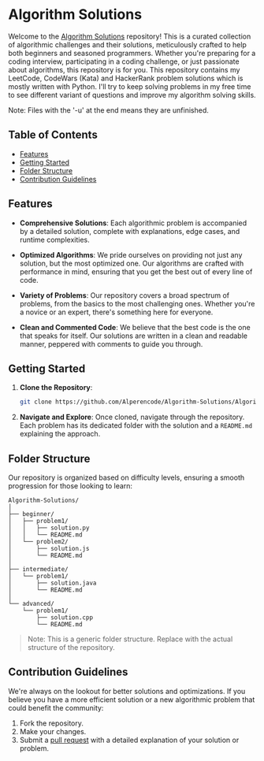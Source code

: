 # Algorithm Solutions

Welcome to the [Algorithm Solutions](https://github.com/Alperencode/Algorithm-Solutions) repository! This is a curated collection of algorithmic challenges and their solutions, meticulously crafted to help both beginners and seasoned programmers. Whether you're preparing for a coding interview, participating in a coding challenge, or just passionate about algorithms, this repository is for you.
This repository contains my LeetCode, CodeWars (Kata) and HackerRank problem solutions which is mostly written with Python. I'll try to keep solving problems in my free time to see different variant of questions and improve my algorithm solving skills.

Note: Files with the '-u' at the end means they are unfinished.

## Table of Contents

- [Features](#features)
- [Getting Started](#getting-started)
- [Folder Structure](#folder-structure)
- [Contribution Guidelines](#contribution-guidelines)

## Features

- **Comprehensive Solutions**: Each algorithmic problem is accompanied by a detailed solution, complete with explanations, edge cases, and runtime complexities.
  
- **Optimized Algorithms**: We pride ourselves on providing not just any solution, but the most optimized one. Our algorithms are crafted with performance in mind, ensuring that you get the best out of every line of code.
  
- **Variety of Problems**: Our repository covers a broad spectrum of problems, from the basics to the most challenging ones. Whether you're a novice or an expert, there's something here for everyone.
  
- **Clean and Commented Code**: We believe that the best code is the one that speaks for itself. Our solutions are written in a clean and readable manner, peppered with comments to guide you through.

## Getting Started

1. **Clone the Repository**: 
   ```bash
   git clone https://github.com/Alperencode/Algorithm-Solutions/Algorithm-Solutions.git
   ```
   
2. **Navigate and Explore**: Once cloned, navigate through the repository. Each problem has its dedicated folder with the solution and a `README.md` explaining the approach.

## Folder Structure

Our repository is organized based on difficulty levels, ensuring a smooth progression for those looking to learn:

```
Algorithm-Solutions/
│
├── beginner/
│   ├── problem1/
│   │   ├── solution.py
│   │   └── README.md
│   └── problem2/
│       ├── solution.js
│       └── README.md
│
├── intermediate/
│   └── problem1/
│       ├── solution.java
│       └── README.md
│
└── advanced/
    └── problem1/
        ├── solution.cpp
        └── README.md
```

> Note: This is a generic folder structure. Replace with the actual structure of the repository.

## Contribution Guidelines

We're always on the lookout for better solutions and optimizations. If you believe you have a more efficient solution or a new algorithmic problem that could benefit the community:

1. Fork the repository.
2. Make your changes.
3. Submit a [pull request](https://github.com/Alperencode/Algorithm-Solutions/pulls) with a detailed explanation of your solution or problem.